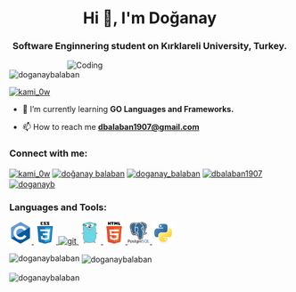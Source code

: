 <h1 align="center">Hi 👋, I'm Doğanay</h1>
<h3 align="center">Software Enginnering student on Kırklareli University, Turkey.</h3>
<img align="right" alt="Coding" width="400" src="https://i.pinimg.com/originals/2a/53/65/2a53651a35816f499270d8275fd5318f.gif">

<p align="left"> <img src="https://komarev.com/ghpvc/?username=doganaybalaban&label=Profile%20views&color=0e75b6&style=flat" alt="doganaybalaban" /> </p>

<p align="left"> <a href="https://twitter.com/kami_0w" target="blank"><img src="https://img.shields.io/twitter/follow/kami_0w?logo=twitter&style=for-the-badge" alt="kami_0w" /></a> </p>

- 🌱 I’m currently learning **GO Languages and Frameworks.**

- 📫 How to reach me **dbalaban1907@gmail.com**

<h3 align="left">Connect with me:</h3>
<p align="left">
<a href="https://twitter.com/kami_0w" target="blank"><img align="center" src="https://raw.githubusercontent.com/rahuldkjain/github-profile-readme-generator/master/src/images/icons/Social/twitter.svg" alt="kami_0w" height="30" width="40" /></a>
<a href="https://linkedin.com/in/doğanay balaban" target="blank"><img align="center" src="https://raw.githubusercontent.com/rahuldkjain/github-profile-readme-generator/master/src/images/icons/Social/linked-in-alt.svg" alt="doğanay balaban" height="30" width="40" /></a>
<a href="https://instagram.com/doganay_balaban" target="blank"><img align="center" src="https://raw.githubusercontent.com/rahuldkjain/github-profile-readme-generator/master/src/images/icons/Social/instagram.svg" alt="doganay_balaban" height="30" width="40" /></a>
<a href="https://www.hackerrank.com/dbalaban1907" target="blank"><img align="center" src="https://raw.githubusercontent.com/rahuldkjain/github-profile-readme-generator/master/src/images/icons/Social/hackerrank.svg" alt="dbalaban1907" height="30" width="40" /></a>
<a href="https://www.leetcode.com/doganayb" target="blank"><img align="center" src="https://raw.githubusercontent.com/rahuldkjain/github-profile-readme-generator/master/src/images/icons/Social/leet-code.svg" alt="doganayb" height="30" width="40" /></a>
</p>

<h3 align="left">Languages and Tools:</h3>
<p align="left"> <a href="https://www.cprogramming.com/" target="_blank" rel="noreferrer"> <img src="https://raw.githubusercontent.com/devicons/devicon/master/icons/c/c-original.svg" alt="c" width="40" height="40"/> </a> <a href="https://www.w3schools.com/css/" target="_blank" rel="noreferrer"> <img src="https://raw.githubusercontent.com/devicons/devicon/master/icons/css3/css3-original-wordmark.svg" alt="css3" width="40" height="40"/> </a> <a href="https://git-scm.com/" target="_blank" rel="noreferrer"> <img src="https://www.vectorlogo.zone/logos/git-scm/git-scm-icon.svg" alt="git" width="40" height="40"/> </a> <a href="https://golang.org" target="_blank" rel="noreferrer"> <img src="https://raw.githubusercontent.com/devicons/devicon/master/icons/go/go-original.svg" alt="go" width="40" height="40"/> </a> <a href="https://www.w3.org/html/" target="_blank" rel="noreferrer"> <img src="https://raw.githubusercontent.com/devicons/devicon/master/icons/html5/html5-original-wordmark.svg" alt="html5" width="40" height="40"/> </a> <a href="https://www.postgresql.org" target="_blank" rel="noreferrer"> <img src="https://raw.githubusercontent.com/devicons/devicon/master/icons/postgresql/postgresql-original-wordmark.svg" alt="postgresql" width="40" height="40"/> </a> <a href="https://www.python.org" target="_blank" rel="noreferrer"> <img src="https://raw.githubusercontent.com/devicons/devicon/master/icons/python/python-original.svg" alt="python" width="40" height="40"/> </a> </p>

<p><img align="left" src="https://github-readme-stats.vercel.app/api/top-langs?username=doganaybalaban&show_icons=true&locale=en&layout=compact" alt="doganaybalaban" /></p>

<p>&nbsp;<img align="center" src="https://github-readme-stats.vercel.app/api?username=doganaybalaban&show_icons=true&locale=en" alt="doganaybalaban" /></p>

<p><img align="center" src="https://github-readme-streak-stats.herokuapp.com/?user=doganaybalaban&" alt="doganaybalaban" /></p>
